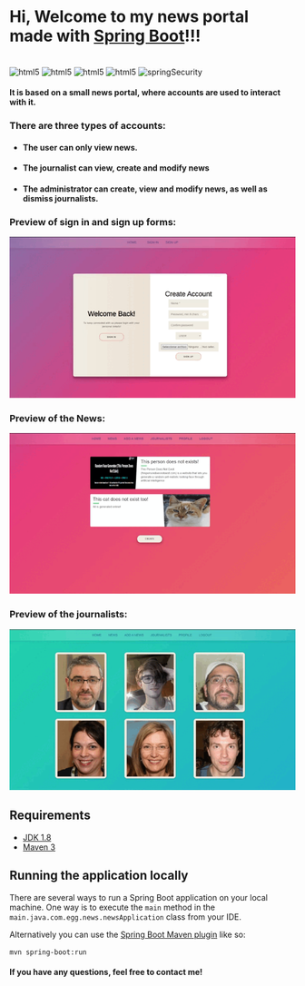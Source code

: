 # Hi, Welcome to my news portal made with [Spring Boot](http://projects.spring.io/spring-boot/)!!!
<div style="display: inline_block"><br/>
    <img align="center" alt="html5" src="https://img.shields.io/badge/Java-ED8B00?style=for-the-badge&logo=java&logoColor=white" />
    <img align="center" alt="html5" src="https://img.shields.io/badge/HTML-239120?style=for-the-badge&logo=html5&logoColor=white" />
    <img align="center" alt="html5" src="https://img.shields.io/badge/JavaScript-323330?style=for-the-badge&logo=javascript&logoColor=F7DF1E" />
    <img align="center" alt="html5" src="https://img.shields.io/badge/CSS-239120?&style=for-the-badge&logo=css3&logoColor=white" />
        <img align="center" alt="springSecurity" src="https://img.shields.io/badge/Spring-6DB33F?style=for-the-badge&logo=spring&logoColor=white" />
</div>


#### It is based on a small news portal, where accounts are used to interact with it.

### There are three types of accounts:
* #### The user can only view news.
* #### The journalist can view, create and modify news
* #### The administrator can create, view and modify news, as well as dismiss journalists.

### Preview of sign in and sign up forms:
<div>
  <img src= "https://github.com/Juli-CVidal/Spring-Egg-News/blob/master/previews/Sign%20forms.gif"/>
</div>

### Preview of the News:
<div>
  <img src= "https://github.com/Juli-CVidal/Spring-Egg-News/blob/master/previews/News.gif"/>
</div>


### Preview of the journalists: 
<div>
  <img src= "https://github.com/Juli-CVidal/Spring-Egg-News/blob/master/previews/Journalists.gif"/>
</div>


## Requirements
- [JDK 1.8](http://www.oracle.com/technetwork/java/javase/downloads/jdk8-downloads-2133151.html)
- [Maven 3](https://maven.apache.org)

## Running the application locally

There are several ways to run a Spring Boot application on your local machine. One way is to execute the `main` method in the `main.java.com.egg.news.newsApplication` class from your IDE.

Alternatively you can use the [Spring Boot Maven plugin](https://docs.spring.io/spring-boot/docs/current/reference/html/build-tool-plugins-maven-plugin.html) like so:

```shell
mvn spring-boot:run
```
  
#### If you have any questions, feel free to contact me!
